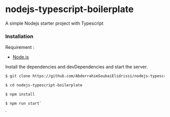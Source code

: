 # nodejs-typescript-boilerplate
A simple Nodejs starter project with Typescript

### Installation

Requirement :

- [Node.js](https://nodejs.org/)


Install the dependencies and devDependencies and start the server.

```sh
$ git clone https://github.com/AbderrahimSoubaiElidrissi/nodejs-typescript-boilerplate.git

$ cd nodejs-typescript-boilerplate

$ npm install

$ npm run start`
```


`

